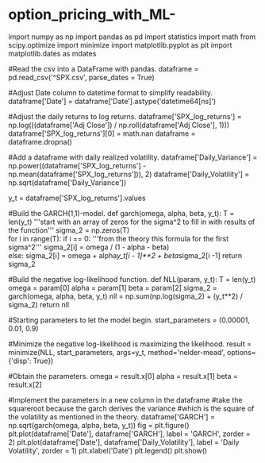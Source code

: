 # option_pricing_with_ML-
import numpy as np
import pandas as pd 
import statistics
import math
from scipy.optimize import minimize
import matplotlib.pyplot as plt
import matplotlib.dates as mdates

#Read the csv into a DataFrame with pandas.
dataframe = pd.read_csv('^SPX.csv', parse_dates = True)

#Adjust Date column to datetime format to simplify readability.
dataframe['Date'] = dataframe['Date'].astype('datetime64[ns]')

#Adjust the daily returns to log returns.
dataframe['SPX_log_returns'] = np.log(((dataframe['Adj Close']) / np.roll(dataframe['Adj Close'], 1)))
dataframe['SPX_log_returns'][0] = math.nan
dataframe = dataframe.dropna()

#Add a dataframe with daily realized volatility.
dataframe['Daily_Variance'] = np.power((dataframe['SPX_log_returns'] - np.mean(dataframe['SPX_log_returns'])), 2)
dataframe['Daily_Volatility'] = np.sqrt(dataframe['Daily_Variance'])

y_t = dataframe['SPX_log_returns'].values

#Build the GARCH(1,1)-model.
def garch(omega, alpha, beta, y_t):
    T = len(y_t)
    '''start with an array of zeros for the sigma^2 to fill in with results of the function'''
    sigma_2 = np.zeros(T)   
    for i in range(T):
        if i == 0:
            '''from the theory this formula for the first sigma^2'''
            sigma_2[i] = omega / (1 - alpha - beta)     
        else:
            sigma_2[i] = omega + alpha*y_t[i - 1]**2 + beta*sigma_2[i -1]
    return sigma_2

#Build the negative log-likelihood function.
def NLL(param, y_t):
    T = len(y_t)
    omega = param[0]
    alpha = param[1]
    beta = param[2]
    sigma_2 = garch(omega, alpha, beta, y_t)
    nll = np.sum(np.log(sigma_2) + (y_t**2) / sigma_2)
    return nll

#Starting parameters to let the model begin.
start_parameters = (0.00001, 0.01, 0.9)

#Minimize the negative log-likelihood is maximizing the likelihood.
result = minimize(NLL, start_parameters, args=y_t, method='nelder-mead', options={'disp': True})

#Obtain the parameters.
omega = result.x[0]
alpha = result.x[1]
beta = result.x[2]

#Implement the parameters in a new column in the dataframe
#take the squareroot because the garch derives the variance 
#which is the square of the volatility as mentioned in the theory.
dataframe['GARCH'] = np.sqrt(garch(omega, alpha, beta, y_t)) 
fig = plt.figure()
plt.plot(dataframe['Date'], dataframe['GARCH'], label = 'GARCH', zorder = 2)
plt.plot(dataframe['Date'], dataframe['Daily_Volatility'], label = 'Daily Volatility', zorder = 1)
plt.xlabel('Date')
plt.legend()
plt.show()
